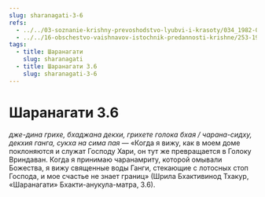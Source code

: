 ```yaml
---
slug: sharanagati-3-6
refs:
  - ../../03-soznanie-krishny-prevoshodstvo-lyubvi-i-krasoty/034_1982-05-15-a-b1_sridharmj_znamja_bozhestvennoj_ljubvi.md
  - ../../16-obschestvo-vaishnavov-istochnik-predannosti-krishne/253-1982-02-19-e1-kolichestvo-znanij-vs-ponimanie-suti-bharagrahi-i-saragrahi.md
tags:
  - title: Шаранагати
    slug: sharanagati
  - title: Шаранагати 3.6
    slug: sharanagati-3-6
---
```


# Шаранагати 3.6

*дже-дина грихе, бхаджана декхи, грихете голока бхая / чарана-сидху, декхия ганга, сукха на сима пая* — «Когда я вижу, как в моем доме поклоняются и служат Господу Хари, он тут же превращается в Голоку Вриндаван. Когда я принимаю чаранамриту, которой омывали Божества, я вижу священные воды Ганги, стекающие с лотосных стоп Господа, и мое счастье не знает границ» (Шрила Бхактивинод Тхакур, «Шаранагати» Бхакти-анукула-матра, 3.6).

